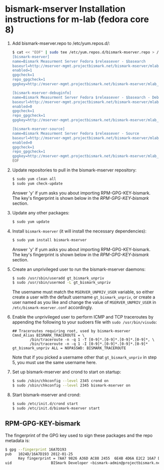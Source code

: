 # bismark-mserver Installation instructions for m-lab (fedora core 8)

1. Add bismark-mserver.repo to /etc/yum.repos.d/:

    ```sh
    $ cat << "EOF" | sudo tee /etc/yum.repos.d/bismark-mserver.repo > /dev/null
    [bismark-mserver]
    name=Bismark Measurment Server Fedora $releasever - $basearch
    baseurl=http://mserver-mgmt.projectbismark.net/bismark-mserver/mlab_fedora/fc$releasever/$basearch/
    enabled=1
    gpgcheck=1
    repo_gpgcheck=1
    gpgkey=http://mserver-mgmt.projectbismark.net/bismark-mserver/mlab_fedora/fc$releasever/RPM-GPG-KEY-bismark

    [bismark-mserver-debuginfo]
    name=Bismark Measurment Server Fedora $releasever - $basearch - Debug
    baseurl=http://mserver-mgmt.projectbismark.net/bismark-mserver/mlab_fedora/fc$releasever/$basearch/debug
    enabled=0
    gpgcheck=1
    repo_gpgcheck=1
    gpgkey=http://mserver-mgmt.projectbismark.net/bismark-mserver/mlab_fedora/fc$releasever/RPM-GPG-KEY-bismark

    [bismark-mserver-source]
    name=Bismark Measurment Server Fedora $releasever - Source
    baseurl=http://mserver-mgmt.projectbismark.net/bismark-mserver/mlab_fedora/fc$releasever/source/SRPMS
    enabled=0
    gpgcheck=1
    repo_gpgcheck=1
    gpgkey=http://mserver-mgmt.projectbismark.net/bismark-mserver/mlab_fedora/fc$releasever/RPM-GPG-KEY-bismark
    EOF
    ```

2. Update repositories to pull in the bismark-mserver repository:

    ```sh
    $ sudo yum clean all
    $ sudo yum check-update
    ```

    Answer 'y' if yum asks you about importing RPM-GPG-KEY-bismark. The key's
    fingerprint is shown below in the _RPM-GPG-KEY-bismark_ section.

3. Update any other packages:

    ```sh
    $ sudo yum update
    ```

4. Install `bismark-mserver` (it will install the necessary dependencies):

    ```sh
    $ sudo yum install bismark-mserver
    ```

    Answer 'y' if yum asks you about importing RPM-GPG-KEY-bismark. The key's
    fingerprint is shown below in the _RPM-GPG-KEY-bismark_ section.

5. Create an unprivileged user to run the bismark-mserver daemons:

    ```sh
    $ sudo /usr/sbin/useradd gt_bismark_unpriv
    $ sudo /usr/sbin/usermod -L gt_bismark_unpriv
    ```

    The username must match the `MSERVER_UNPRIV_USER` variable, so either
    create a user with the default username `gt_bismark_unpriv`, or create a
    user named as you like and change the value of `MSERVER_UNPRIV_USER` in
    `/etc/bismark-mserver.conf` accordingly.

6. Enable the unprivileged user to perform ICMP and TCP traceroutes by
   appending the following to your sudoers file with `sudo /usr/bin/visudo`:

    ```
    ## Traceroutes requiring root, used by bismark-mserver
    Cmnd_Alias BISMARK_TRACEROUTE = \
            /bin/traceroute -n -q 1 -T [0-9]*.[0-9]*.[0-9]*.[0-9]*, \
            /bin/traceroute -n -q 1 -I [0-9]*.[0-9]*.[0-9]*.[0-9]*
    gt_bismark_unpriv ALL = NOPASSWD: BISMARK_TRACEROUTE
    ```

    Note that if you picked a username other that `gt_bismark_unpriv` in step
    5, you must use the same username here.

7. Set up bismark-mserver and crond to start on startup:

    ```sh
    $ sudo /sbin/chkconfig --level 2345 crond on
    $ sudo /sbin/chkconfig --level 2345 bismark-mserver on
    ```

8. Start bismark-mserver and crond:

    ```sh
    $ sudo /etc/init.d/crond start
    $ sudo /etc/init.d/bismark-mserver start
    ```

## RPM-GPG-KEY-bismark

The fingerprint of the GPG key used to sign these packages and the repo
metadata is:

```sh
$ gpg --fingerprint 16A7D193
pub   1024D/16A7D193 2012-01-25
      Key fingerprint = 7AA7 9826 A36D AC88 2455  6E4B 4D6A E2C2 16A7 D193
uid                  BISmark Developer <bismark-admin@projectbismark.net>
```
